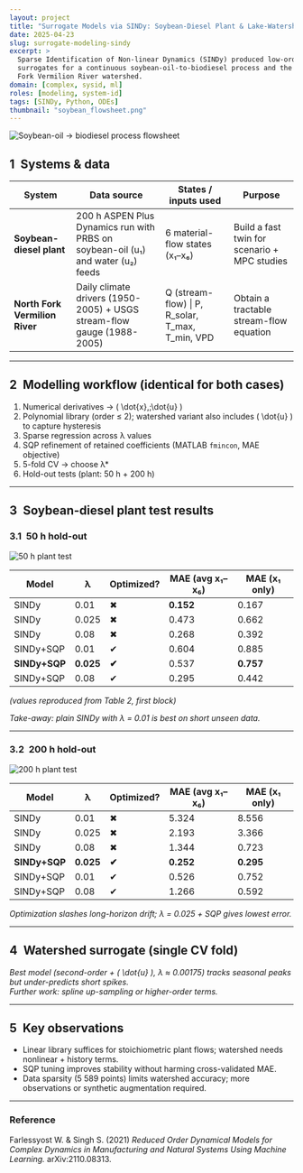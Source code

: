 ```yaml
---
layout: project
title: "Surrogate Models via SINDy: Soybean-Diesel Plant & Lake-Watershed Streamflow"
date: 2025-04-23
slug: surrogate-modeling-sindy
excerpt: >
  Sparse Identification of Non-linear Dynamics (SINDy) produced low-order ODE
  surrogates for a continuous soybean-oil-to-biodiesel process and the North
  Fork Vermilion River watershed.
domain: [complex, sysid, ml]
roles: [modeling, system-id]
tags: [SINDy, Python, ODEs]
thumbnail: "soybean_flowsheet.png"
---
```


![Soybean-oil → biodiesel process flowsheet](/soybean_flowsheet.png)

## 1 Systems & data

| System | Data source | States / inputs used | Purpose |
|--------|-------------|----------------------|---------|
| **Soybean-diesel plant** | 200 h ASPEN Plus Dynamics run with PRBS on soybean-oil (u₁) and water (u₂) feeds | 6 material-flow states (x₁–x₆) | Build a fast twin for scenario + MPC studies |
| **North Fork Vermilion River** | Daily climate drivers (1950-2005) + USGS stream-flow gauge (1988-2005) | Q (stream-flow) \| P, R\_solar, T\_max, T\_min, VPD | Obtain a tractable stream-flow equation |

---

## 2 Modelling workflow (identical for both cases)

1. Numerical derivatives → \( \dot{x},\;\dot{u} \)  
2. Polynomial library (order ≤ 2); watershed variant also includes \( \dot{u} \) to capture hysteresis  
3. Sparse regression across λ values  
4. SQP refinement of retained coefficients (MATLAB `fmincon`, MAE objective)  
5. 5-fold CV → choose λ*  
6. Hold-out tests (plant: 50 h + 200 h)

---

## 3 Soybean-diesel plant test results

### 3.1 50 h hold-out

![50 h plant test](/plant_test_50h.png)

| Model | λ | Optimized? | MAE (avg x₁–x₆) | MAE (x₁ only) |
|-------|---|-----------|------------------|---------------|
| SINDy | 0.01 | ✖ | **0.152** | 0.167 |
| SINDy | 0.025 | ✖ | 0.473 | 0.662 |
| SINDy | 0.08 | ✖ | 0.268 | 0.392 |
| SINDy+SQP | 0.01 | ✔ | 0.604 | 0.885 |
| **SINDy+SQP** | **0.025** | **✔** | 0.537 | **0.757** |
| SINDy+SQP | 0.08 | ✔ | 0.295 | 0.442 |

*(values reproduced from Table 2, first block)*  

*Take-away: plain SINDy with λ = 0.01 is best on short unseen data.*

---

### 3.2 200 h hold-out

![200 h plant test](/plant_test_200h.png)

| Model | λ | Optimized? | MAE (avg x₁–x₆) | MAE (x₁ only) |
|-------|---|-----------|------------------|---------------|
| SINDy | 0.01 | ✖ | 5.324 | 8.556 |
| SINDy | 0.025 | ✖ | 2.193 | 3.366 |
| SINDy | 0.08 | ✖ | 1.344 | 0.723 |
| **SINDy+SQP** | **0.025** | **✔** | **0.252** | **0.295** |
| SINDy+SQP | 0.01 | ✔ | 0.526 | 0.752 |
| SINDy+SQP | 0.08 | ✔ | 1.266 | 0.592 |

*Optimization slashes long-horizon drift; λ = 0.025 + SQP gives lowest error.*

---

## 4 Watershed surrogate (single CV fold)

<!-- Optional image; comment out if not needed -->
<!-- ![Watershed validation plot](/watershed_validation.png) -->

*Best model (second-order + \( \dot{u} \), λ ≈ 0.00175) tracks seasonal peaks but under-predicts short spikes.  
Further work: spline up-sampling or higher-order terms.*

---

## 5 Key observations

* Linear library suffices for stoichiometric plant flows; watershed needs nonlinear + history terms.  
* SQP tuning improves stability without harming cross-validated MAE.  
* Data sparsity (5 589 points) limits watershed accuracy; more observations or synthetic augmentation required.

---

### Reference

Farlessyost W. & Singh S. (2021) *Reduced Order Dynamical Models for Complex Dynamics in Manufacturing and Natural Systems Using Machine Learning.* arXiv:2110.08313.
